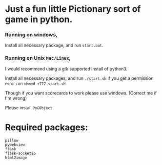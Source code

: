 # Just a fun little Pictionary sort of game in python.

### Running on windows,

Install all necessary package, and run `start.bat`.

### Running on Unix `Mac/Linux`,

I would recommend using a gtk supported install of python3.

Install all necessary packages, and run `./start.sh` if you get a permission error run `chmod +777 start.sh`.

Though if you want scorecards to work please use windows. (Correct me if I'm wrong)

Please install ```PyGObject```

# Required packages:
```
pillow
pywebview
flask
flask-socketio
html2image
```